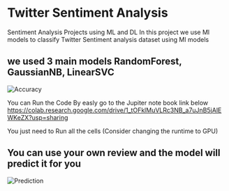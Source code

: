 # Twitter Sentiment Analysis
 Sentiment Analysis Projects using ML and DL
 In this project we use Ml models to classify Twitter Sentiment analysis dataset using Ml models
 ## we used 3 main models RandomForest, GaussianNB, LinearSVC
 
 ![Accuracy](https://user-images.githubusercontent.com/63379624/205717342-77fdb1c6-09f6-4c97-a3f6-52cbe0138819.png)
 
 
 You can Run the Code By easly go to the Jupiter note book link below
 https://colab.research.google.com/drive/1_tOFklMuVLRc3NB_a7uJnB5jAlEWKeZX?usp=sharing
 
 You just need to Run all the cells
 (Consider changing the runtime to GPU)
 
 ## You can use your own review and the model will predict it for you 
 ![Prediction](https://user-images.githubusercontent.com/63379624/205717441-0a145771-975d-43ca-9298-de6f4fd00ebe.png)

